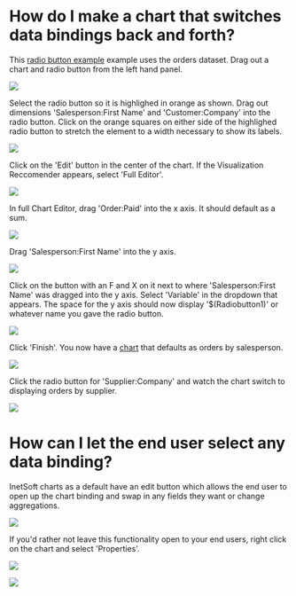 # How do I make a chart that switches data bindings back and forth?

This [radio button example](https://www.inetsoft.com/public/app/viewer/view/global/Dashboards/radio%20button) example uses the orders dataset. Drag out a chart and radio button from the left hand panel.


![](screenshots/drag-out-chart-and-button.PNG)


Select the radio button so it is highlighed in orange as shown. Drag out dimensions 'Salesperson:First Name' and 'Customer:Company' into the radio button. Click on the orange squares on either side of the highlighed radio button to stretch the element to a width necessary to show its labels.

![](screenshots/drag-dimensions-into-button.PNG)


Click on the 'Edit' button in the center of the chart. If the Visualization Reccomender appears, select 'Full Editor'.

![](screenshots/select-full-editor.PNG)


In full Chart Editor, drag 'Order:Paid' into the x axis. It should default as a sum.

![](screenshots/drag-order-paid-into-x.PNG)


Drag 'Salesperson:First Name' into the y axis.

![](screenshots/drag-salesperson-into-y.PNG)


Click on the button with an F and X on it next to where 'Salesperson:First Name' was dragged into the y axis. Select 'Variable' in the dropdown that appears. The space for the y axis should now display '$(Radiobutton1)' or whatever name you gave the radio button. 

![](screenshots/change-to-variable.PNG)


Click 'Finish'. You now have a [chart](https://www.inetsoft.com/public/app/viewer/view/global/Dashboards/radio%20button) that defaults as orders by salesperson.

![](screenshots/radio-button-result.PNG)


Click the radio button for 'Supplier:Company' and watch the chart switch to displaying orders by supplier.

![](screenshots/radio-button-result2.PNG)

# How can I let the end user select any data binding?

InetSoft charts as a default have an edit button which allows the end user to open up the chart binding and swap in any fields they want or change aggregations.

![](screenshots/edit-button.PNG)

If you'd rather not leave this functionality open to your end users, right click on the chart and select 'Properties'.

![](screenshots/select-chart-properties.PNG)

![](screenshots/ad-hoc-editing.PNG)

